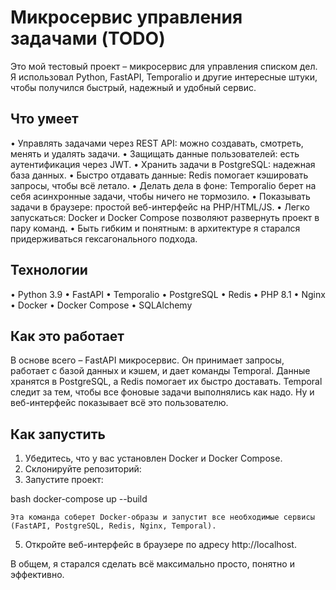 # Микросервис управления задачами (TODO)

Это мой тестовый проект – микросервис для управления списком дел. Я использовал Python, FastAPI, Temporalio и другие интересные штуки, чтобы получился быстрый, надежный и удобный сервис.

## Что умеет

•   Управлять задачами через REST API: можно создавать, смотреть, менять и удалять задачи.
•   Защищать данные пользователей: есть аутентификация через JWT.
•   Хранить задачи в PostgreSQL: надежная база данных.
•   Быстро отдавать данные: Redis помогает кэшировать запросы, чтобы всё летало.
•   Делать дела в фоне: Temporalio берет на себя асинхронные задачи, чтобы ничего не тормозило.
•   Показывать задачи в браузере: простой веб-интерфейс на PHP/HTML/JS.
•   Легко запускаться: Docker и Docker Compose позволяют развернуть проект в пару команд.
•   Быть гибким и понятным: в архитектуре я старался придерживаться гексагонального подхода.

## Технологии

•   Python 3.9
•   FastAPI
•   Temporalio
•   PostgreSQL
•   Redis
•   PHP 8.1
•   Nginx
•   Docker
•   Docker Compose
•   SQLAlchemy

## Как это работает

В основе всего – FastAPI микросервис. Он принимает запросы, работает с базой данных и кэшем, и дает команды Temporal. Данные хранятся в PostgreSQL, а Redis помогает их быстро доставать. Temporal следит за тем, чтобы все фоновые задачи выполнялись как надо. Ну и веб-интерфейс показывает всё это пользователю.

## Как запустить

1.  Убедитесь, что у вас установлен Docker и Docker Compose.
2.  Склонируйте репозиторий:
3.  Запустите проект:
  
bash
    docker-compose up --build

    Эта команда соберет Docker-образы и запустит все необходимые сервисы (FastAPI, PostgreSQL, Redis, Nginx, Temporal).

5.  Откройте веб-интерфейс в браузере по адресу http://localhost.

В общем, я старался сделать всё максимально просто, понятно и эффективно.
